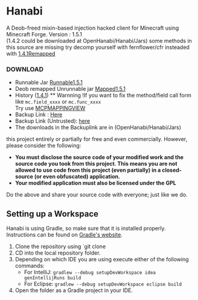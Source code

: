 # Hanabi
A Deob-freed mixin-based injection hacked client for Minecraft using Minecraft Forge.
Version : 1.5.1 <br>(1.4.2 could be downloaded at OpenHanabi/Hanabi/Jars)
some methods in this source are missing try decomp yourself with fernflower/cfr insteaded with [1.4.1Remapped](https://github.com/OpenHanabi/Hanabi/releases/download/1.4.2/Original_Deobfued_jar_Unrunnable.jar)

### DOWNLOAD

* Runnable Jar [Runnable1.5.1](https://github.com/OpenHanabi/Hanabi/releases/download/1.5.1/Hanabi_1.5.1_Freed_Fixed_Checked2.jar)
* Deob remapped Unrunnable jar [Mapped1.5.1](https://github.com/OpenHanabi/Hanabi/releases/download/1.5.1/Remapped1.5.1.jar)
* History ([1.4.1](https://github.com/OpenHanabi/Hanabi/releases))
** Warnning !If you want to fix the method/field call form like `mc.field_xxxx` or `mc.func_xxxx` <br> Try use [MCPMAPPINGVIEW](https://github.com/bspkrs/MCPMappingViewer)
* Backup Link : [Here](https://gitee.com/theCooolmann/Hanabi/)
* Backup Link (Untrusted): [here](https://git.liquidbounce.net/Hanabi/hanabi_backup/tree/master)
* The downloads in the Backuplink are in (OpenHanabi/Hanabi/Jars)

this project entirely or partially for free and even commercially. However, please consider the following:

- **You must disclose the source code of your modified work and the source code you took from this project. This means you are not allowed to use code from this project (even partially) in a closed-source (or even obfuscated) application.**
- **Your modified application must also be licensed under the GPL** 

Do the above and share your source code with everyone; just like we do.

## Setting up a Workspace
Hanabi is using Gradle, so make sure that it is installed properly. Instructions can be found on [Gradle's website](https://gradle.org/install/).
1. Clone the repository using `git clone
2. CD into the local repository folder.
3. Depending on which IDE you are using execute either of the following commands:
    - For IntelliJ: `gradlew --debug setupDevWorkspace idea genIntellijRuns build`
    - For Eclipse: `gradlew --debug setupDevWorkspace eclipse build`
4. Open the folder as a Gradle project in your IDE.

